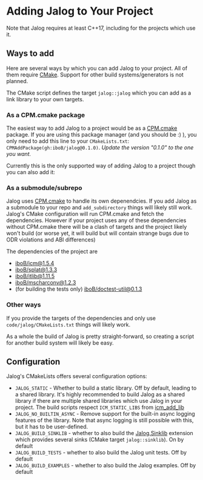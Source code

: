 # Adding Jalog to Your Project

Note that Jalog requires at least C++17, including for the projects which use it.

## Ways to add

Here are several ways by which you can add Jalog to your project. All of them require [CMake](https://cmake.org/). Support for other build systems/generators is not planned.

The CMake script defines the target `jalog::jalog` which you can add as a link library to your own targets.

### As a CPM.cmake package

The easiest way to add Jalog to a project would be as a [CPM.cmake](https://github.com/cpm-cmake/CPM.cmake) package. If you are using this package manager (and you should be :) ), you only need to add this line to your `CMakeLists.txt`: `CPMAddPackage(gh:iboB/jalog@0.1.0)`. *Update the version "0.1.0" to the one you want.*

Currently this is the only supported way of adding Jalog to a project though you can also add it:

### As a submodule/subrepo

Jalog uses [CPM.cmake](https://github.com/cpm-cmake/CPM.cmake) to handle its own depenendcies. If you add Jalog as a submodule to your repo and `add_subdirectory` things will likely still work. Jalog's CMake configuration will run CPM.cmake and fetch the dependencies. However if your project uses any of these dependencies without CPM.cmake there will be a clash of targets and the project likely won't build (or worse yet, it will build but will contain strange bugs due to ODR violations and ABI differences)

The dependencies of the project are

* [iboB/icm@1.5.4](https://github.com/iboB/icm)
* [iboB/splat@1.3.3](https://github.com/iboB/splat)
* [iboB/itlib@1.11.5](https://github.com/iboB/itlib)
* [iboB/mscharconv@1.2.3](https://github.com/iboB/mscharconv)
* (for building the tests only) [iboB/doctest-util@0.1.3](https://github.com/iboB/doctest-util)

### Other ways

If you provide the targets of the dependencies and only use `code/jalog/CMakeLists.txt` things will likely work.

As a whole the build of Jalog is pretty straight-forward, so creating a script for another build system will likely be easy.

## Configuration

Jalog's CMakeLists offers several configuration options:

* `JALOG_STATIC` - Whether to build a static library. Off by default, leading to a shared library. It's highly recommended to build Jalog as a shared library if there are multiple shared libraries which use Jalog in your project. The build scripts respect `ICM_STATIC_LIBS` from [icm_add_lib](https://github.com/iboB/icm/blob/master/icm_add_lib.cmake)
* `JALOG_NO_BUILTIN_ASYNC` - Remove support for the built-in async logging features of the library. Note that async logging is still possible with this, but it has to be user-defined.
* `JALOG_BUILD_SINKLIB` - whether to also build the [Jalog.Sinklib](sinklib.md) extension which provides several sinks (CMake target `jalog::sinklib`). On by default
* `JALOG_BUILD_TESTS` - whether to also build the Jalog unit tests. Off by default
* `JALOG_BUILD_EXAMPLES` - whether to also build the Jalog examples. Off by default
